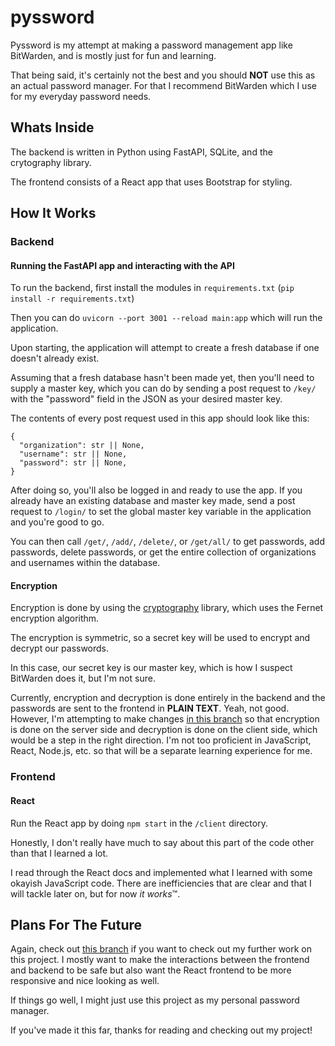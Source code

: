 # pyssword

Pyssword is my attempt at making a password management app like BitWarden, and is mostly just for fun and learning.

That being said, it's certainly not the best and you should **NOT** use this as an actual password manager. For that I recommend BitWarden which I use for my everyday password needs.

## Whats Inside

The backend is written in Python using FastAPI, SQLite, and the crytography library.

The frontend consists of a React app that uses Bootstrap for styling.

## How It Works

### Backend
#### Running the FastAPI app and interacting with the API

To run the backend, first install the modules in `requirements.txt` (`pip install -r requirements.txt`)

Then you can do `uvicorn --port 3001 --reload main:app` which will run the application.

Upon starting, the application will attempt to create a fresh database if one doesn't already exist.

Assuming that a fresh database hasn't been made yet, then you'll need to supply a master key, which you can do by sending a post request to `/key/` with the "password" field in the JSON as your desired master key. 

The contents of every post request used in this app should look like this:

```
{
  "organization": str || None,
  "username": str || None,
  "password": str || None,
}
```

After doing so, you'll also be logged in and ready to use the app. If you already have an existing database and master key made, send a post request to `/login/` to set the global master key variable in the application and you're good to go.

You can then call `/get/`, `/add/`, `/delete/`, or `/get/all/` to get passwords, add passwords, delete passwords, or get the entire collection of organizations and usernames within the database.

#### Encryption
Encryption is done by using the [cryptography](https://cryptography.io/en/latest/fernet/) library, which uses the Fernet encryption algorithm.

The encryption is symmetric, so a secret key will be used to encrypt and decrypt our passwords.

In this case, our secret key is our master key, which is how I suspect BitWarden does it, but I'm not sure.

Currently, encryption and decryption is done entirely in the backend and the passwords are sent to the frontend in **PLAIN TEXT**. Yeah, not good. However, I'm attempting to make changes [in this branch](https://github.com/nampng/pyssword/tree/server-encrypt-client-decrypt) so that encryption is done on the server side and decryption is done on the client side, which would be a step in the right direction. I'm not too proficient in JavaScript, React, Node.js, etc. so that will be a separate learning experience for me.

### Frontend

#### React

Run the React app by doing `npm start` in the `/client` directory.

Honestly, I don't really have much to say about this part of the code other than that I learned a lot.

I read through the React docs and implemented what I learned with some okayish JavaScript code. There are inefficiencies that are clear and that I will tackle later on, but for now *it works*™.

## Plans For The Future

Again, check out [this branch](https://github.com/nampng/pyssword/tree/server-encrypt-client-decrypt) if you want to check out my further work on this project.
I mostly want to make the interactions between the frontend and backend to be safe but also want the React frontend to be more responsive and nice looking as well.

If things go well, I might just use this project as my personal password manager.

If you've made it this far, thanks for reading and checking out my project!

